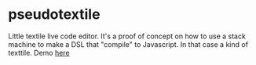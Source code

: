 pseudotextile
=============

Little textile live code editor. It's a proof of concept on how to use a stack machine to make a DSL that "compile" to Javascript. In that case a kind of texttile. Demo [here](www.fredopixel.com/pseudotextile)
